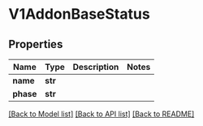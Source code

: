 # V1AddonBaseStatus

## Properties
Name | Type | Description | Notes
------------ | ------------- | ------------- | -------------
**name** | **str** |  | 
**phase** | **str** |  | 

[[Back to Model list]](../vela-client/README.md#documentation-for-models) [[Back to API list]](../vela-client/README.md#documentation-for-api-endpoints) [[Back to README]](../vela-client/README.md)

